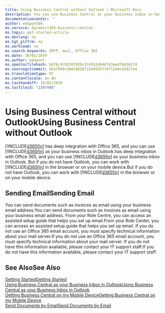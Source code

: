 ```yaml
---
title: Using Business Central without Outlook | Microsoft Docs
description: You can use Business Central as your business inbox in Outlook because it is integrated with Office 365, however, you can also work without Outlook in a browser or on your mobile device.
documentationcenter: ''
author: edupont04
ms.service: dynamics365-business-central
ms.topic: get-started-article
ms.devlang: na
ms.tgt_pltfrm: na
ms.workload: na
ms.search.keywords: SMTP, mail, Office 365
ms.date: 10/01/2019
ms.author: edupont
ms.openlocfilehash: b876c4c9328705bc37e552d646fe3aed78e5617d
ms.sourcegitcommit: 02e704bc3e01d62072144919774f1244c42827e4
ms.translationtype: HT
ms.contentlocale: en-AU
ms.lasthandoff: 10/01/2019
ms.locfileid: "2307908"
---
```

# <a name="using-business-central-without-outlook"></a><span data-ttu-id="ed770-103">Using Business Central without Outlook</span><span class="sxs-lookup"><span data-stu-id="ed770-103">Using Business Central without Outlook</span></span>
[!INCLUDE[d365fin](includes/d365fin_md.md)] <span data-ttu-id="ed770-104">has deep integration with Office 365, and you can use [!INCLUDE[d365fin](includes/d365fin_md.md)] as your business inbox in Outlook.</span><span class="sxs-lookup"><span data-stu-id="ed770-104">has deep integration with Office 365, and you can use [!INCLUDE[d365fin](includes/d365fin_md.md)] as your business inbox in Outlook.</span></span> <span data-ttu-id="ed770-105">But if you do not have Outlook, you can work with [!INCLUDE[d365fin](includes/d365fin_md.md)] in the browser or on your mobile device.</span><span class="sxs-lookup"><span data-stu-id="ed770-105">But if you do not have Outlook, you can work with [!INCLUDE[d365fin](includes/d365fin_md.md)] in the browser or on your mobile device.</span></span>  

## <a name="sending-email"></a><span data-ttu-id="ed770-106">Sending Email</span><span class="sxs-lookup"><span data-stu-id="ed770-106">Sending Email</span></span>
<span data-ttu-id="ed770-107">You can send documents such as invoices as email using your business email address.</span><span class="sxs-lookup"><span data-stu-id="ed770-107">You can send documents such as invoices as email using your business email address.</span></span> <span data-ttu-id="ed770-108">From your Role Centre, you can access an assisted setup guide that helps you set up email.</span><span class="sxs-lookup"><span data-stu-id="ed770-108">From your Role Center, you can access an assisted setup guide that helps you set up email.</span></span> <span data-ttu-id="ed770-109">If you do not use an Office 365 email account, you must specify technical information about your mail server.</span><span class="sxs-lookup"><span data-stu-id="ed770-109">If you do not use an Office 365 email account, you must specify technical information about your mail server.</span></span> <span data-ttu-id="ed770-110">If you do not have this information available, please contact your IT support staff.</span><span class="sxs-lookup"><span data-stu-id="ed770-110">If you do not have this information available, please contact your IT support staff.</span></span>  


## <a name="see-also"></a><span data-ttu-id="ed770-111">See Also</span><span class="sxs-lookup"><span data-stu-id="ed770-111">See Also</span></span>
[<span data-ttu-id="ed770-112">Getting Started</span><span class="sxs-lookup"><span data-stu-id="ed770-112">Getting Started</span></span>](product-get-started.md)  
[<span data-ttu-id="ed770-113">Using Business Central as your Business Inbox in Outlook</span><span class="sxs-lookup"><span data-stu-id="ed770-113">Using Business Central as your Business Inbox in Outlook</span></span>](admin-outlook.md)  
[<span data-ttu-id="ed770-114">Getting Business Central on my Mobile Device</span><span class="sxs-lookup"><span data-stu-id="ed770-114">Getting Business Central on my Mobile Device</span></span>](install-mobile-app.md)  
[<span data-ttu-id="ed770-115">Send Documents by Email</span><span class="sxs-lookup"><span data-stu-id="ed770-115">Send Documents by Email</span></span>](ui-how-send-documents-email.md)
